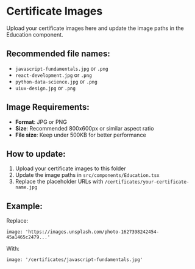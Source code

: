 # Certificate Images

Upload your certificate images here and update the image paths in the Education component.

## Recommended file names:
- `javascript-fundamentals.jpg` or `.png`
- `react-development.jpg` or `.png`  
- `python-data-science.jpg` or `.png`
- `uiux-design.jpg` or `.png`

## Image Requirements:
- **Format**: JPG or PNG
- **Size**: Recommended 800x600px or similar aspect ratio
- **File size**: Keep under 500KB for better performance

## How to update:
1. Upload your certificate images to this folder
2. Update the image paths in `src/components/Education.tsx`
3. Replace the placeholder URLs with `/certificates/your-certificate-name.jpg`

## Example:
Replace:
```
image: 'https://images.unsplash.com/photo-1627398242454-45a1465c2479...'
```

With:
```
image: '/certificates/javascript-fundamentals.jpg'
```